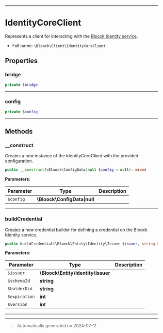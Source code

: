***

# IdentityCoreClient

Represents a client for interacting with the [Bloock Identity service](https://dashboard.bloock.com/login).



* Full name: `\Bloock\Client\IdentityCoreClient`



## Properties


### bridge



```php
private $bridge
```






***

### config



```php
private $config
```






***

## Methods


### __construct

Creates a new instance of the IdentityCoreClient with the provided configuration.

```php
public __construct(\Bloock\ConfigData|null $config = null): mixed
```








**Parameters:**

| Parameter | Type | Description |
|-----------|------|-------------|
| `$config` | **\Bloock\ConfigData&#124;null** |  |





***

### buildCredential

Creates a new credential builder for defining a credential on the Bloock Identity service.

```php
public buildCredential(\Bloock\Entity\Identity\Issuer $issuer, string $schemaId, string $holderDid, int $expiration, int $version): \Bloock\Entity\Identity\CredentialCoreBuilder
```








**Parameters:**

| Parameter | Type | Description |
|-----------|------|-------------|
| `$issuer` | **\Bloock\Entity\Identity\Issuer** |  |
| `$schemaId` | **string** |  |
| `$holderDid` | **string** |  |
| `$expiration` | **int** |  |
| `$version` | **int** |  |





***


***
> Automatically generated on 2024-07-11
